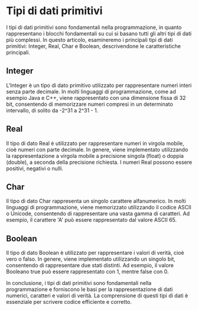 # Tipi di dati primitivi

I tipi di dati primitivi sono fondamentali nella programmazione, in quanto rappresentano i blocchi fondamentali su cui si basano tutti gli altri tipi di dati più complessi. In questo articolo, esamineremo i principali tipi di dati primitivi: Integer, Real, Char e Boolean, descrivendone le caratteristiche principali.

## Integer

L'Integer è un tipo di dato primitivo utilizzato per rappresentare numeri interi senza parte decimale. In molti linguaggi di programmazione, come ad esempio Java e C++, viene rappresentato con una dimensione fissa di 32 bit, consentendo di memorizzare numeri compresi in un determinato intervallo, di solito da -2^31 a 2^31 - 1.

## Real

Il tipo di dato Real è utilizzato per rappresentare numeri in virgola mobile, cioè numeri con parte decimale. In genere, viene implementato utilizzando la rappresentazione a virgola mobile a precisione singola (float) o doppia (double), a seconda della precisione richiesta. I numeri Real possono essere positivi, negativi o nulli.

## Char

Il tipo di dato Char rappresenta un singolo carattere alfanumerico. In molti linguaggi di programmazione, viene memorizzato utilizzando il codice ASCII o Unicode, consentendo di rappresentare una vasta gamma di caratteri. Ad esempio, il carattere 'A' può essere rappresentato dal valore ASCII 65.

## Boolean

Il tipo di dato Boolean è utilizzato per rappresentare i valori di verità, cioè vero o falso. In genere, viene implementato utilizzando un singolo bit, consentendo di rappresentare due stati distinti. Ad esempio, il valore Booleano true può essere rappresentato con 1, mentre false con 0.

In conclusione, i tipi di dati primitivi sono fondamentali nella programmazione e forniscono le basi per la rappresentazione di dati numerici, caratteri e valori di verità. La comprensione di questi tipi di dati è essenziale per scrivere codice efficiente e corretto.